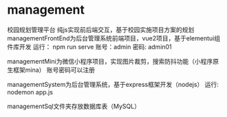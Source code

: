 # management
校园规划管理平台
纯js实现前后端交互，基于校园实施项目方案的规划
managementFrontEnd为后台管理系统前端项目，vue2项目，基于elementui组件库开发
运行：
npm run serve
账号：admin
密码: admin01

managementMini为微信小程序项目，实现图片裁剪，搜索防抖功能（小程序原生框架mina）
账号密码可以注册

managementSystem为后台管理系统，基于express框架开发（nodejs）
运行: nodemon app.js

managementSql文件夹存放数据库表（MySQL）
